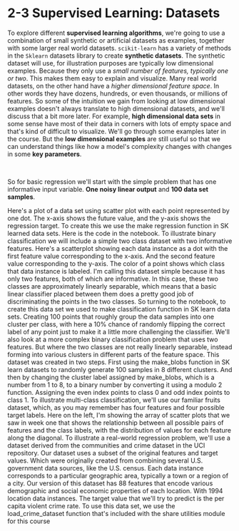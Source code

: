 # 2-3 Supervised Learning: Datasets

To explore different **supervised learning algorithms**, we're going to use a combination of small synthetic or artificial datasets as examples, together with some larger real world datasets. `scikit-learn` has a variety of methods in the `Sklearn` datasets library to create **synthetic datasets**. The synthetic dataset will use, for illustration purposes are typically low dimensional examples. Because they only use a *small number of features, typically one or two*. This makes them easy to explain and visualize. Many real world datasets, on the other hand have a *higher dimensional feature space*. In other words they have dozens, hundreds, or even thousands, or millions of features. So some of the intuition we gain from looking at low dimensional examples doesn't always translate to high dimensional datasets, and we'll discuss that a bit more later. For example, **high dimensional data sets** in some sense have most of their data in corners with lots of empty space and that's kind of difficult to visualize. We'll go through some examples later in the course. But the **low dimensional examples** are still useful so that we can understand things like how a model's complexity changes with changes in some **key parameters**.

<br/>

So for basic regression we'll start with the simple problem that has one informative input variable. **One noisy linear output** and **100 data set samples**.



Here's a plot of a data set using scatter plot with each point represented by one dot. The x-axis shows the future value, and the y-axis shows the regression target. To create this we use the make regression function in SK learned data sets. Here is the code in the notebook. To illustrate binary classification we will include a simple two class dataset with two informative features. Here's a scatterplot showing each data instance as a dot with the first feature value corresponding to the x-axis. And the second feature value corresponding to the y-axis. The color of a point shows which class that data instance is labeled. I'm calling this dataset simple because it has only two features, both of which are informative. In this case, these two classes are approximately linearly separable, which means that a basic linear classifier placed between them does a pretty good job of discriminating the points in the two classes. So turning to the notebook, to create this data set we used to make classification function in SK learn data sets. Creating 100 points that roughly group the data samples into one cluster per class, with here a 10% chance of randomly flipping the correct label of any point just to make it a little more challenging the classifier. We'll also look at a more complex binary classification problem that uses two features. But where the two classes are not really linearly separable, instead forming into various clusters in different parts of the feature space. This dataset was created in two steps. First using the make_blobs function in SK learn datasets to randomly generate 100 samples in 8 different clusters. And then by changing the cluster label assigned by make_blobs, which is a number from 1 to 8, to a binary number by converting it using a modulo 2 function. Assigning the even index points to class 0 and odd index points to class 1. To illustrate multi-class classification, we'll use our familiar fruits dataset, which, as you may remember has four features and four possible target labels. Here on the left, I'm showing the array of scatter plots that we saw in week one that shows the relationship between all possible pairs of features and the class labels, with the distribution of values for each feature along the diagonal. To illustrate a real-world regression problem, we'll use a dataset derived from the communities and crime dataset in the UCI repository. Our dataset uses a subset of the original features and target values. Which were originally created from combining several U.S. government data sources, like the U.S. census. Each data instance corresponds to a particular geographic area, typically a town or a region of a city. Our version of this dataset has 88 features that encode various demographic and social economic properties of each location. With 1994 location data instances. The target value that we'll try to predict is the per capita violent crime rate. To use this data set, we use the load_crime_dataset function that's included with the share utilities module for this course